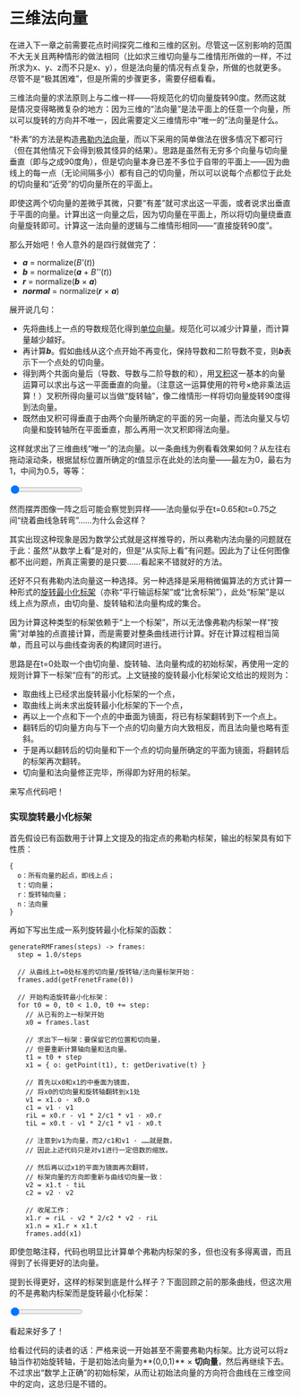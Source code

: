 # 三维法向量

在进入下一章之前需要花点时间探究二维和三维的区别。尽管这一区别影响的范围不大无关且两种情形的做法相同（比如求三维切向量与二维情形所做的一样，不过所求为x、y、z而不只是x、y），但是法向量的情况有点复杂，所做的也就更多。尽管不是“极其困难”，但是所需的步骤更多，需要仔细看看。

三维法向量的求法原则上与二维一样——将规范化的切向量旋转90度。然而这就是情况变得略微复杂的地方：因为三维的“法向量”是法平面上的任意一个向量，所以可以旋转的方向并不唯一，因此需要定义三维情形中“唯一的”法向量是什么。

“朴素”的方法是构造[弗勒内法向量](https://en.wikipedia.org/wiki/Frenet%E2%80%93Serret_formulas)，而以下采用的简单做法在很多情况下都可行（但在其他情况下会得到极其怪异的结果）。思路是虽然有无穷多个向量与切向量垂直（即与之成90度角），但是切向量本身已差不多位于自带的平面上——因为曲线上的每一点（无论间隔多小）都有自己的切向量，所以可以说每个点都位于此处的切向量和“近旁”的切向量所在的平面上。

即使这两个切向量的差微乎其微，只要“有差”就可求出这一平面，或者说求出垂直于平面的向量。计算出这一向量之后，因为切向量在平面上，所以将切向量绕垂直向量旋转即可。计算这一法向量的逻辑与二维情形相同——“直接旋转90度”。

那么开始吧！令人意外的是四行就做完了：

- ***a*** = normalize(*B'*(*t*))
- ***b*** = normalize(***a*** + *B''*(*t*))
- ***r*** = normalize(***b*** × ***a***)
- ***normal*** = normalize(***r*** × ***a***)

展开说几句：

- 先将曲线上一点的导数规范化得到[单位向量](https://en.wikipedia.org/wiki/Unit_vector)。规范化可以减少计算量，而计算量越少越好。
- 再计算***b***。假如曲线从这个点开始不再变化，保持导数和二阶导数不变，则***b***表示下一个点处的切向量。
- 得到两个共面向量后（导数、导数与二阶导数的和），用[叉积](https://en.wikipedia.org/wiki/Cross_product)这一基本的向量运算可以求出与这一平面垂直的向量。（注意这一运算使用的符号×绝非乘法运算！）叉积所得向量可以当做“旋转轴”，像二维情形一样将切向量旋转90度得到法向量。
- 既然由叉积可得垂直于由两个向量所确定的平面的另一向量，而法向量又与切向量和旋转轴所在平面垂直，那么再用一次叉积即得法向量。

这样就求出了三维曲线“唯一”的法向量。以一条曲线为例看看效果如何？从左往右拖动滚动条，根据鼠标位置所确定的*t*值显示在此处的法向量——最左为0，最右为1，中间为0.5，等等：

<graphics-element title="一些已知和未知向量" width="350" height="300" src="./frenet.js">
  <input type="range" min="0" max="1" step="0.01" value="0" class="slide-control">
</graphics-element>

然而摆弄图像一阵之后可能会察觉到异样——法向量似乎在t=0.65和t=0.75之间“绕着曲线急转弯”……为什么会这样？

其实出现这种现象是因为数学公式就是这样推导的，所以弗勒内法向量的问题就在于此：虽然“从数学上看”是对的，但是“从实际上看”有问题。因此为了让任何图像都不出问题，所真正需要的是只要……看起来不错就好的方法。

还好不只有弗勒内法向量这一种选择。另一种选择是采用稍微偏算法的方式计算一种形式的[旋转最小化标架](https://www.microsoft.com/en-us/research/wp-content/uploads/2016/12/Computation-of-rotation-minimizing-frames.pdf)（亦称“平行输运标架”或“比舍标架”），此处“标架”是以线上点为原点，由切向量、旋转轴和法向量构成的集合。

因为计算这种类型的标架依赖于“上一个标架”，所以无法像弗勒内标架一样“按需”对单独的点直接计算，而是需要对整条曲线进行计算。好在计算过程相当简单，而且可以与曲线查询表的构建同时进行。

思路是在t=0处取一个由切向量、旋转轴、法向量构成的初始标架，再使用一定的规则计算下一标架“应有”的形式。上文链接的旋转最小化标架论文给出的规则为：

- 取曲线上已经求出旋转最小化标架的一个点，
- 取曲线上尚未求出旋转最小化标架的下一个点，
- 再以上一个点和下一个点的中垂面为镜面，将已有标架翻转到下一个点上。
- 翻转后的切向量方向与下一个点的切向量方向大致相反，而且法向量也略有歪斜。
- 于是再以翻转后的切向量和下一个点的切向量所确定的平面为镜面，将翻转后的标架再次翻转。
- 切向量和法向量修正完毕，所得即为好用的标架。

来写点代码吧！

<div class="howtocode">

### 实现旋转最小化标架

首先假设已有函数用于计算上文提及的指定点的弗勒内标架，输出的标架具有如下性质：

```
{
  o：所有向量的起点，即线上点；
  t：切向量；
  r：旋转轴向量；
  n：法向量
}
```

再如下写出生成一系列旋转最小化标架的函数：

```
generateRMFrames(steps) -> frames:
  step = 1.0/steps

  // 从曲线上t=0处标准的切向量/旋转轴/法向量标架开始：
  frames.add(getFrenetFrame(0))

  // 开始构造旋转最小化标架：
  for t0 = 0, t0 < 1.0, t0 += step:
    // 从已有的上一标架开始
    x0 = frames.last

    // 求出下一标架：要保留它的位置和切向量，
    // 但要重新计算轴向量和法向量。
    t1 = t0 + step
    x1 = { o: getPoint(t1), t: getDerivative(t) }

    // 首先以x0和x1的中垂面为镜面，
    // 将x0的切向量和旋转轴翻转到x1处
    v1 = x1.o - x0.o
    c1 = v1 · v1
    riL = x0.r - v1 * 2/c1 * v1 · x0.r
    tiL = x0.t - v1 * 2/c1 * v1 · x0.t

    // 注意到v1为向量，而2/c1和v1 · ……就是数，
    // 因此上述代码只是对v1进行一定倍数的缩放。

    // 然后再以过x1的平面为镜面再次翻转，
    // 标架向量的方向即重新与曲线切向量一致：
    v2 = x1.t - tiL
    c2 = v2 · v2

    // 收尾工作：
    x1.r = riL - v2 * 2/c2 * v2 · riL
    x1.n = x1.r × x1.t
    frames.add(x1)
```

即使忽略注释，代码也明显比计算单个弗勒内标架的多，但也没有多得离谱，而且得到了长得更好的法向量。

</div>

提到长得更好，这样的标架到底是什么样子？下面回顾之前的那条曲线，但这次用的不是弗勒内标架而是旋转最小化标架：

<graphics-element title="一些已知和未知向量" width="350" height="300"  src="./rotation-minimizing.js">
  <input type="range" min="0" max="1" step="0.01" value="0" class="slide-control">
</graphics-element>

看起来好多了！

给看过代码的读者的话：严格来说一开始甚至不需要弗勒内标架。比方说可以将z轴当作初始旋转轴，于是初始法向量为**(0,0,1)** × **切向量**，然后再继续下去。不过求出“数学上正确”的初始标架，从而让初始法向量的方向符合曲线在三维空间中的定向，这总归是不错的。
